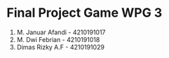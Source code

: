 # Final Project Game WPG 3
1. M. Januar Afandi - 4210191017
2. M. Dwi Febrian   - 4210191018
3. Dimas Rizky A.F  - 4210191029
